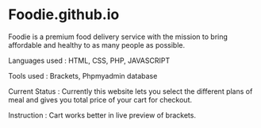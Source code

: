 # Foodie.github.io
Foodie is a premium food delivery service with the mission to bring affordable and healthy to as many people as possible.

Languages used : HTML, CSS, PHP, JAVASCRIPT

Tools used : Brackets, Phpmyadmin database

Current Status : Currently this website lets you select the different plans of meal and gives you total price of your cart for checkout.

Instruction : Cart works better in live preview of brackets.
